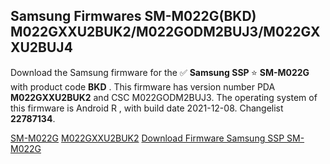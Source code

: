 <h2>Samsung Firmwares SM-M022G(BKD) M022GXXU2BUK2/M022GODM2BUJ3/M022GXXU2BUJ4</h2>
Download the Samsung firmware for the ✅ <strong>Samsung SSP </strong> ⭐ <strong>SM-M022G</strong> with product code <strong>BKD</strong> . This firmware has version number PDA <strong>M022GXXU2BUK2</strong> and CSC M022GODM2BUJ3. The operating system of this firmware is Android R , with build date 2021-12-08. Changelist <strong>22787134</strong>.


[SM-M022G](https://samfirm.shop/samsung/model/SM-M022G)
[M022GXXU2BUK2](https://samfirm.shop/samsung/pda/M022GXXU2BUK2)
[Download Firmware Samsung SSP SM-M022G](https://samfirm.shop/samsung/firmware/481215)
